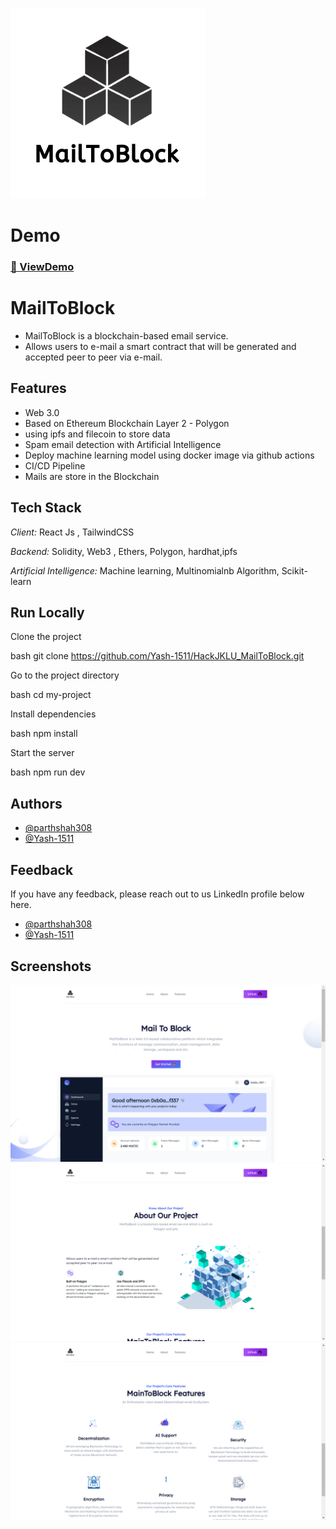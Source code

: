 ![Logo](./screenshots/logo.png)

# Demo
### [🚀 ViewDemo](https://eth-marketplace-one.vercel.app/)

# MailToBlock

- MailToBlock is a blockchain-based email service.
- Allows users to e-mail a smart contract that will be generated and accepted peer to peer via e-mail.

## Features

- Web 3.0
- Based on Ethereum Blockchain Layer 2 - Polygon
- using ipfs and filecoin to store data
- Spam email detection with Artificial Intelligence
- Deploy machine learning model using docker image via github actions
- CI/CD Pipeline
- Mails are store in the Blockchain

## Tech Stack

*Client:* React Js , TailwindCSS

*Backend:* Solidity, Web3 , Ethers, Polygon, hardhat,ipfs

*Artificial Intelligence:* Machine learning, Multinomialnb Algorithm, Scikit-learn


## Run Locally

Clone the project

bash
  git clone https://github.com/Yash-1511/HackJKLU_MailToBlock.git


Go to the project directory

bash
  cd my-project


Install dependencies

bash
  npm install


Start the server

bash
  npm run dev


## Authors

- [@parthshah308](https://www.github.com/parthshah308)
- [@Yash-1511](https://www.github.com/yash-1511)


## Feedback

If you have any feedback, please reach out to us LinkedIn profile below here.
- [@parthshah308](https://www.linkedin.com/in/parth-shah-22aba6224/)
- [@Yash-1511](https://www.linkedin.com/in/yash-parmar-26744b211/)


## Screenshots

![App Screenshot1](./screenshots/s1.png)
![App Screenshot2](./screenshots/s2.png)
![App Screenshot3](./screenshots/s3.png)
